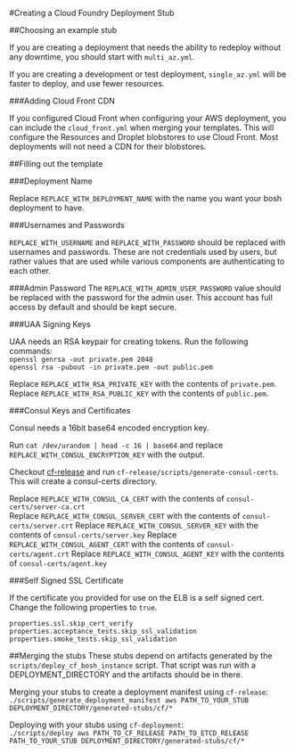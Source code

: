 #Creating a Cloud Foundry Deployment Stub

##Choosing an example stub

If you are creating a deployment that needs the ability to redeploy without any downtime,
you should start with `multi_az.yml`.

If you are creating a development or test deployment, `single_az.yml` will be faster
to deploy, and use fewer resources.

###Adding Cloud Front CDN
 
If you configured Cloud Front when configuring your AWS deployment, you can include the `cloud_front.yml`
when merging your templates. This will configure the Resources and Droplet blobstores to use Cloud Front.
Most deployments will not need a CDN for their blobstores.

##Filling out the template

###Deployment Name

Replace `REPLACE_WITH_DEPLOYMENT_NAME` with the name you want your bosh deployment to have.

###Usernames and Passwords

`REPLACE_WITH_USERNAME` and `REPLACE_WITH_PASSWORD` should be replaced with usernames and passwords.
These are not credentials used by users, but rather values that are used while various components
are authenticating to each other.

###Admin Password
The `REPLACE_WITH_ADMIN_USER_PASSWORD` value should be replaced with the password for the admin user.
This account has full access by default and should be kept secure.

###UAA Signing Keys

UAA needs an RSA keypair for creating tokens.
Run the following commands:    
`openssl genrsa -out private.pem 2048`    
`openssl rsa -pubout -in private.pem -out public.pem`

Replace `REPLACE_WITH_RSA_PRIVATE_KEY` with the contents of `private.pem`.    
Replace `REPLACE_WITH_RSA_PUBLIC_KEY` with the contents of `public.pem`.

###Consul Keys and Certificates

Consul needs a 16bit base64 encoded encryption key. 

Run `cat /dev/urandom | head -c 16 | base64` and replace `REPLACE_WITH_CONSUL_ENCRYPTION_KEY` with the output.

Checkout [cf-release][cf-release] and run `cf-release/scripts/generate-consul-certs`. This will create a consul-certs
directory.

Replace `REPLACE_WITH_CONSUL_CA_CERT` with the contents of `consul-certs/server-ca.crt`    
Replace `REPLACE_WITH_CONSUL_SERVER_CERT` with the contents of `consul-certs/server.crt`
Replace `REPLACE_WITH_CONSUL_SERVER_KEY` with the contents of `consul-certs/server.key`
Replace `REPLACE_WITH_CONSUL_AGENT_CERT` with the contents of `consul-certs/agent.crt`
Replace `REPLACE_WITH_CONSUL_AGENT_KEY` with the contents of `consul-certs/agent.key`

###Self Signed SSL Certificate

If the certificate you provided for use on the ELB is a self signed cert. Change the following
properties to `true`.

`properties.ssl.skip_cert_verify`    
`properties.acceptance_tests.skip_ssl_validation`    
`properties.smoke_tests.skip_ssl_validation`

##Merging the stubs
These stubs depend on artifacts generated by the `scripts/deploy_cf_bosh_instance` script. That script was
run with a DEPLOYMENT_DIRECTORY and the artifacts should be in there.

Merging your stubs to create a deployment manifest using `cf-release`:    
`./scripts/generate_deployment_manifest aws PATH_TO_YOUR_STUB DEPLOYMENT_DIRECTORY/generated-stubs/cf/*`

Deploying with your stubs using `cf-deployment`:    
`./scripts/deploy aws PATH_TO_CF_RELEASE PATH_TO_ETCD_RELEASE PATH_TO_YOUR_STUB DEPLOYMENT_DIRECTORY/generated-stubs/cf/*`

[cf-release]: https://github.com/cloudfoundry/cf-release